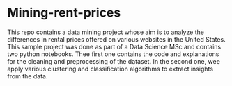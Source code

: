 # Mining-rent-prices
This repo contains a data mining project whose aim is to analyze the differences in rental prices offered on various websites in the United States. This sample project was done as part of a Data Science MSc and contains two python notebooks. Thee first one contains the code and explanations for the cleaning and preprocessing of the dataset. In the second one, wee apply various clustering and classification algorithms to extract insights from the data.
